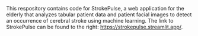 This respository contains code for StrokePulse, a web application for the elderly that analyzes tabular patient data and patient facial images to detect an occurrence of cerebral stroke using machine learning. The link to StrokePulse can be found to the right: https://strokepulse.streamlit.app/.
